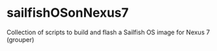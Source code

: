 sailfishOSonNexus7
==================

Collection of scripts to build and flash a Sailfish OS image for Nexus 7 (grouper)
